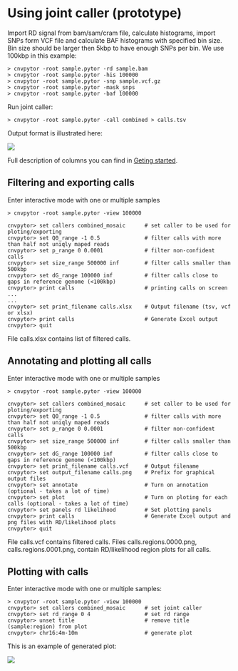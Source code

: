 # Using joint caller (prototype)

Import RD signal from bam/sam/cram file, calculate histograms, import SNPs form VCF file and calculate BAF histograms
with specified bin size. Bin size should be larger then 5kbp to have enough SNPs per bin. We use 100kbp in this example:

```
> cnvpytor -root sample.pytor -rd sample.bam
> cnvpytor -root sample.pytor -his 100000
> cnvpytor -root sample.pytor -snp sample.vcf.gz
> cnvpytor -root sample.pytor -mask_snps
> cnvpytor -root sample.pytor -baf 100000
```

Run joint caller:

```
> cnvpytor -root sample.pytor -call combined > calls.tsv
```

Output format is illustrated here:

<img src="https://raw.githubusercontent.com/abyzovlab/CNVpytor/master/imgs/joint_caller_output.png">


Full description of columns you can find in [Geting started](/GettingStarted.md#predicting-cnv-regions-using-joint-caller-prototype).


## Filtering and exporting calls

Enter interactive mode with one or multiple samples
```
> cnvpytor -root sample.pytor -view 100000

cnvpytor> set callers combined_mosaic      # set caller to be used for ploting/exporting
cnvpytor> set Q0_range -1 0.5              # filter calls with more than half not uniqly maped reads
cnvpytor> set p_range 0 0.0001             # filter non-confident calls 
cnvpytor> set size_range 500000 inf        # filter calls smaller than 500kbp
cnvpytor> set dG_range 100000 inf          # filter calls close to gaps in reference genome (<100kbp)
cnvpytor> print calls                      # printing calls on screen
...
...
cnvpytor> set print_filename calls.xlsx    # Output filename (tsv, vcf or xlsx)
cnvpytor> print calls                      # Generate Excel output
cnvpytor> quit
```
File calls.xlsx contains list of filtered calls.



## Annotating and plotting all calls

Enter interactive mode with one or multiple samples
```
> cnvpytor -root sample.pytor -view 100000

cnvpytor> set callers combined_mosaic      # set caller to be used for ploting/exporting
cnvpytor> set Q0_range -1 0.5              # filter calls with more than half not uniqly maped reads
cnvpytor> set p_range 0 0.0001             # filter non-confident calls 
cnvpytor> set size_range 500000 inf        # filter calls smaller than 500kbp
cnvpytor> set dG_range 100000 inf          # filter calls close to gaps in reference genome (<100kbp)
cnvpytor> set print_filename calls.vcf     # Output filename
cnvpytor> set output_filename calls.png    # Prefix for graphical output files
cnvpytor> set annotate                     # Turn on annotation (optional - takes a lot of time)
cnvpytor> set plot                         # Turn on ploting for each calls (optional - takes a lot of time)
cnvpytor> set panels rd likelihood         # Set plotting panels
cnvpytor> print calls                      # Generate Excel output and png files with RD/likelihood plots
cnvpytor> quit
```
File calls.vcf contains filtered calls. Files calls.regions.0000.png, calls.regions.0001.png, contain RD/likelihood 
region plots for all calls.

## Plotting with calls

Enter interactive mode with one or multiple samples:
```
> cnvpytor -root sample.pytor -view 100000
cnvpytor> set callers combined_mosaic      # set joint caller
cnvpytor> set rd_range 0 4                 # set rd range
cnvpytor> unset title                      # remove title (sample:region) from plot
cnvpytor> chr16:4m-10m                     # generate plot
```

This is an example of generated plot:

<img src="https://raw.githubusercontent.com/abyzovlab/CNVpytor/master/imgs/joint_caller_plot_example.png">




